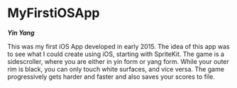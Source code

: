 # MyFirstiOSApp

***Yin Yang***

This was my first iOS App developed in early 2015. The idea of this app was to see what I could create using iOS, starting with SpriteKit.
The game is a sidescroller, where you are either in yin form or yang form. While your outer rim is black, you can only touch white surfaces, and vice versa.
The game progressively gets harder and faster and also saves your scores to file.
